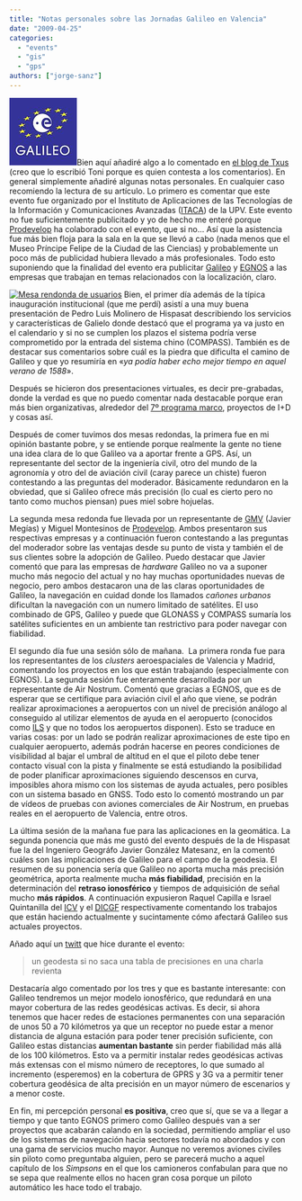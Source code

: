 ```yaml
---
title: "Notas personales sobre las Jornadas Galileo en Valencia"
date: "2009-04-25"
categories: 
  - "events"
  - "gis"
  - "gps"
authors: ["jorge-sanz"]
---
```


![](images/GSTB_logo_120x120.jpg "Logotipo de Galileo")Bien aquí añadiré algo a lo comentado en [el blog de Txus](http://txus.cartesianos.com/archives/161) (creo que lo escribió Toni porque es quien contesta a los comentarios). En general simplemente añadiré algunas notas personales. En cualquier caso recomiendo la lectura de su artículo. Lo primero es comentar que este evento fue organizado por el Instituto de Aplicaciones de las Tecnologías de la Información y Comunicaciones Avanzadas ([ITACA](http://www.itaca.upv.es/)) de la UPV. Este evento no fue suficientemente publicitado y yo de hecho me enteré porque [Prodevelop](http://www.prodevelop.es) ha colaborado con el evento, que si no... Así que la asistencia fue más bien floja para la sala en la que se llevó a cabo (nada menos que el Museo Príncipe Felipe de la Ciudad de las Ciencias) y probablemente un poco más de publicidad hubiera llevado a más profesionales. Todo esto suponiendo que la finalidad del evento era publicitar [Galileo](http://www.esa.int/esaNA/galileo.html) y [EGNOS](http://www.esa.int/esaNA/egnos.html) a las empresas que trabajan en temas relacionados con la localización, claro.

[![Mesa rendonda de usuarios](images/3479284135_b0c8e5cefb_m.jpg)](http://www.flickr.com/photos/xurxosanz/3479284135/ "Mesa rendonda de usuarios por XuRxO, en Flickr") Bien, el primer día además de la típica inauguración institucional (que me perdí) asistí a una muy buena presentación de Pedro Luis Molinero de Hispasat describiendo los servicios y características de Galielo donde destacó que el programa ya va justo en el calendario y si no se cumplen los plazos el sistema podría verse comprometido por la entrada del sistema chino (COMPASS). También es de destacar sus comentarios sobre cuál es la piedra que dificulta el camino de Galileo y que yo resumiría en «_ya podía haber echo mejor tiempo en aquel verano de 1588_».

Después se hicieron dos presentaciones virtuales, es decir pre-grabadas, donde la verdad es que no puedo comentar nada destacable porque eran más bien organizativas, alrededor del [7º programa marco](http://ec.europa.eu/research/fp7/), proyectos de I+D y cosas así.

Después de comer tuvimos dos mesas redondas, la primera fue en mi opinión bastante pobre, y se entiende porque realmente la gente no tiene una idea clara de lo que Galileo va a aportar frente a GPS. Así, un representante del sector de la ingeniería civil, otro del mundo de la agronomía y otro del de aviación civil (caray parece un chiste) fueron contestando a las preguntas del moderador. Básicamente redundaron en la obviedad, que si Galileo ofrece más precisión (lo cual es cierto pero no tanto como muchos piensan) pues miel sobre hojuelas.

La segunda mesa redonda fue llevada por un representante de [GMV](http://gmv.es/) (Javier Megías) y Miguel Montesinos de [Prodevelop](http://www.prodevelop.es). Ambos presentaron sus respectivas empresas y a continuación fueron contestando a las preguntas del moderador sobre las ventajas desde su punto de vista y también el de sus clientes sobre la adopción de Galileo. Puedo destacar que Javier comentó que para las empresas de _hardware_ Galileo no va a suponer mucho más negocio del actual y no hay muchas oportunidades nuevas de negocio, pero ambos destacaron una de las claras oportunidades de Galileo, la navegación en cuidad donde los llamados _cañones urbanos_ dificultan la navegación con un numero limitado de satélites. El uso combinado de GPS, Galileo y puede que GLONASS y COMPASS sumaría los satélites suficientes en un ambiente tan restrictivo para poder navegar con fiabilidad.

El segundo día fue una sesión sólo de mañana.  La primera ronda fue para los representantes de los _clusters_ aeroespaciales de Valencia y Madrid, comentando los proyectos en los que están trabajando (especialmente con EGNOS). La segunda sesión fue enteramente desarrollada por un representante de Air Nostrum. Comentó que gracias a EGNOS, que es de esperar que se certifique para aviación civil el año que viene, se podrán realizar aproximaciones a aeropuertos con un nivel de precisión análogo al conseguido al utilizar elementos de ayuda en el aeropuerto (conocidos como [ILS](http://es.wikipedia.org/wiki/Sistema_de_aterrizaje_instrumental) y que no todos los aeropuertos disponen). Esto se traduce en varias cosas: por un lado se podrán realizar aproximaciones de este tipo en cualquier aeropuerto, además podrán hacerse en peores condiciones de visibilidad al bajar el umbral de altitud en el que el piloto debe tener contacto visual con la pista y finalmente se está estudiando la posibilidad de poder planificar aproximaciones siguiendo descensos en curva, imposibles ahora mismo con los sistemas de ayuda actuales, pero posibles con un sistema basado en GNSS. Todo esto lo comentó mostrando un par de vídeos de pruebas con aviones comerciales de Air Nostrum, en pruebas reales en el aeropuerto de Valencia, entre otros.

La última sesión de la mañana fue para las aplicaciones en la geomática. La segunda ponencia que más me gustó del evento después de la de Hispasat fue la del Ingeniero Geográfo Javier González Matesanz, en la comentó cuáles son las implicaciones de Galileo para el campo de la geodesia. El resumen de su ponencia sería que Galileo no aporta mucha más precisión geométrica, aporta realmente mucha **más fiabilidad**, precisión en la determinación del **retraso ionosférico** y tiempos de adquisición de señal mucho **más rápidos**. A continuación expusieron Raquel Capilla e Israel Quintanilla del [ICV](http://www.icv.gva.es) y el [DICGF](http://www.upv.es/entidades/DICGF/indexc.html) respectivamente comentando los trabajos que están haciendo actualmente y sucintamente cómo afectará Galileo sus actuales proyectos.

Añado aquí un [twitt](http://twitter.com/xurxosanz/status/1593268221) que hice durante el evento:

> un geodesta si no saca una tabla de precisiones en una charla revienta

Destacaría algo comentado por los tres y que es bastante interesante: con Galileo tendremos un mejor modelo ionosférico, que redundará en una mayor cobertura de las redes geodésicas activas. Es decir, si ahora tenemos que hacer redes de estaciones permanentes con una separación de unos 50 a 70 kilómetros ya que un receptor no puede estar a menor distancia de alguna estación para poder tener precisión suficiente, con Galileo estas distancias **aumentan bastante** sin perder fiabilidad más allá de los 100 kilómetros. Esto va a permitir instalar redes geodésicas activas más extensas con el mismo número de receptores, lo que sumado al incremento (esperemos) en la cobertura de GPRS y 3G va a permitir tener cobertura geodésica de alta precisión en un mayor número de escenarios y a menor coste.

En fin, mi percepción personal **es positiva**, creo que sí, que se va a llegar a tiempo y que tanto EGNOS primero como Galileo después van a ser proyectos que acabarán calando en la sociedad, permitiendo ampliar el uso de los sistemas de navegación hacia sectores todavía no abordados y con una gama de servicios mucho mayor. Aunque no veremos aviones civiles sin piloto como preguntaba alguien, pero se parecerá mucho a aquel capítulo de los _Simpsons_ en el que los camioneros confabulan para que no se sepa que realmente ellos no hacen gran cosa porque un piloto automático les hace todo el trabajo.
